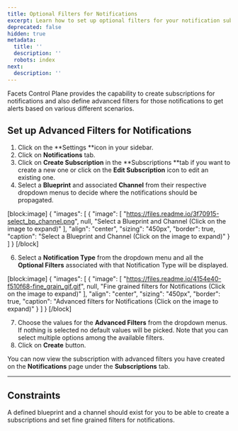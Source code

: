 ```yaml
---
title: Optional Filters for Notifications
excerpt: Learn how to set up optional filters for your notification subscriptions
deprecated: false
hidden: true
metadata:
  title: ''
  description: ''
  robots: index
next:
  description: ''
---
```

Facets Control Plane provides the capability to create subscriptions for notifications and also define advanced filters for those notifications to get alerts based on various different scenarios.

## Set up Advanced Filters for Notifications

1. Click on the **Settings **icon in your sidebar.
2. Click on **Notifications** tab.
3. Click on **Create Subscription** in the **Subscriptions **tab if you want to create a new one or click on the **Edit Subscription** icon to edit an existing one.
4. Select a **Blueprint** and associated **Channel** from their respective dropdown menus to decide where the notifications should be propagated. 

[block:image]
{
  "images": [
    {
      "image": [
        "https://files.readme.io/3f70915-select_bp_channel.png",
        null,
        "Select a Blueprint and Channel (Click on the image to expand)"
      ],
      "align": "center",
      "sizing": "450px",
      "border": true,
      "caption": "Select a Blueprint and Channel (Click on the image to expand)"
    }
  ]
}
[/block]

6. Select a **Notification Type** from the dropdown menu and all the **Optional Filters** associated with that Notification Type will be displayed. 

[block:image]
{
  "images": [
    {
      "image": [
        "https://files.readme.io/4154e40-f510f68-fine_grain_gif.gif",
        null,
        "Fine grained filters for Notifications (Click on the image to expand)"
      ],
      "align": "center",
      "sizing": "450px",
      "border": true,
      "caption": "Advanced filters for Notifications (Click on the image to expand)"
    }
  ]
}
[/block]

7. Choose the values for the **Advanced Filters** from the dropdown menus. If nothing is selected no default values will be picked. Note that you can select multiple options among the available filters.
8. Click on **Create** button. 

You can now view the subscription with advanced filters you have created on the **Notifications** page under the **Subscriptions** tab.

***



## Constraints

A defined blueprint and a channel should exist for you to be able to create a subscriptions and set fine grained filters for notifications.